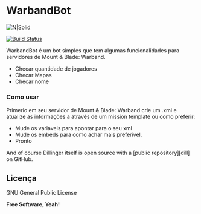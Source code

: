 # WarbandBot

[![N|Solid](https://i.imgur.com/4a0Oaxd.png)](https://twitter.com/kosolov325)

[![Build Status](https://travis-ci.org/joemccann/dillinger.svg?branch=master)]()

WarbandBot é um bot simples que tem algumas funcionalidades para servidores de Mount & Blade: Warband.

  - Checar quantidade de jogadores
  - Checar Mapas
  - Checar nome

### Como usar

Primerio em seu servidor de Mount & Blade: Warband crie um .xml e atualize as informações a através de um mission template ou como preferir:

* Mude os variaveis para apontar para o seu xml
* Mude os embeds para como achar mais preferivel.
* Pronto

And of course Dillinger itself is open source with a [public repository][dill]
 on GitHub.

Licença
----

GNU General Public License


**Free Software, Yeah!**
